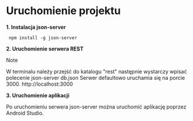 # Uruchomienie projektu

**1. Instalacja json-server**

   ```
    npm install -g json-server
   ```
**2. Uruchomienie serwera REST**
> [!NOTE]
> W terminalu należy przejść do katalogu "rest" następnie wystarczy wpisać polecenie json-server db.json
> Serwer defaultowo uruchamia się na porcie 3000. http://localhost:3000

**3. Uruchomienie aplikacji**

Po uruchomieniu serwera json-server można uruchomić aplikację poprzez Android Studio.
